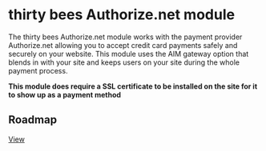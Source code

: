 # thirty bees Authorize.net module

The thirty bees Authorize.net module works with the payment provider Authorize.net allowing you to accept credit card payments safely and securely on your website. This module uses the AIM gateway option that blends in with your site and keeps users on your site during the whole payment process.

**This module does require a SSL certificate to be installed on the site for it to show up as a payment method**

## Roadmap

[View](https://github.com/thirtybees/authorizeaim/blob/master/Roadmap.md)